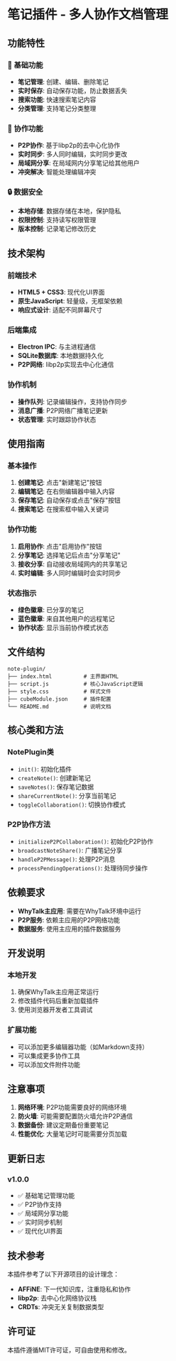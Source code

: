 # 笔记插件 - 多人协作文档管理

## 功能特性

### 📝 基础功能
- **笔记管理**: 创建、编辑、删除笔记
- **实时保存**: 自动保存功能，防止数据丢失
- **搜索功能**: 快速搜索笔记内容
- **分类管理**: 支持笔记分类整理

### 🤝 协作功能
- **P2P协作**: 基于libp2p的去中心化协作
- **实时同步**: 多人同时编辑，实时同步更改
- **局域网分享**: 在局域网内分享笔记给其他用户
- **冲突解决**: 智能处理编辑冲突

### 🔒 数据安全
- **本地存储**: 数据存储在本地，保护隐私
- **权限控制**: 支持读写权限管理
- **版本控制**: 记录笔记修改历史

## 技术架构

### 前端技术
- **HTML5 + CSS3**: 现代化UI界面
- **原生JavaScript**: 轻量级，无框架依赖
- **响应式设计**: 适配不同屏幕尺寸

### 后端集成
- **Electron IPC**: 与主进程通信
- **SQLite数据库**: 本地数据持久化
- **P2P网络**: libp2p实现去中心化通信

### 协作机制
- **操作队列**: 记录编辑操作，支持协作同步
- **消息广播**: P2P网络广播笔记更新
- **状态管理**: 实时跟踪协作状态

## 使用指南

### 基本操作
1. **创建笔记**: 点击"新建笔记"按钮
2. **编辑笔记**: 在右侧编辑器中输入内容
3. **保存笔记**: 自动保存或点击"保存"按钮
4. **搜索笔记**: 在搜索框中输入关键词

### 协作功能
1. **启用协作**: 点击"启用协作"按钮
2. **分享笔记**: 选择笔记后点击"分享笔记"
3. **接收分享**: 自动接收局域网内的共享笔记
4. **实时编辑**: 多人同时编辑时会实时同步

### 状态指示
- **绿色徽章**: 已分享的笔记
- **蓝色徽章**: 来自其他用户的远程笔记
- **协作状态**: 显示当前协作模式状态

## 文件结构

```
note-plugin/
├── index.html          # 主界面HTML
├── script.js           # 核心JavaScript逻辑
├── style.css           # 样式文件
├── cubeModule.json     # 插件配置
└── README.md           # 说明文档
```

## 核心类和方法

### NotePlugin类
- `init()`: 初始化插件
- `createNote()`: 创建新笔记
- `saveNotes()`: 保存笔记数据
- `shareCurrentNote()`: 分享当前笔记
- `toggleCollaboration()`: 切换协作模式

### P2P协作方法
- `initializeP2PCollaboration()`: 初始化P2P协作
- `broadcastNoteShare()`: 广播笔记分享
- `handleP2PMessage()`: 处理P2P消息
- `processPendingOperations()`: 处理待同步操作

## 依赖要求

- **WhyTalk主应用**: 需要在WhyTalk环境中运行
- **P2P服务**: 依赖主应用的P2P网络功能
- **数据服务**: 使用主应用的插件数据服务

## 开发说明

### 本地开发
1. 确保WhyTalk主应用正常运行
2. 修改插件代码后重新加载插件
3. 使用浏览器开发者工具调试

### 扩展功能
- 可以添加更多编辑器功能（如Markdown支持）
- 可以集成更多协作工具
- 可以添加文件附件功能

## 注意事项

1. **网络环境**: P2P功能需要良好的网络环境
2. **防火墙**: 可能需要配置防火墙允许P2P通信
3. **数据备份**: 建议定期备份重要笔记
4. **性能优化**: 大量笔记时可能需要分页加载

## 更新日志

### v1.0.0
- ✅ 基础笔记管理功能
- ✅ P2P协作支持
- ✅ 局域网分享功能
- ✅ 实时同步机制
- ✅ 现代化UI界面

## 技术参考

本插件参考了以下开源项目的设计理念：
- **AFFiNE**: 下一代知识库，注重隐私和协作
- **libp2p**: 去中心化网络协议栈
- **CRDTs**: 冲突无关复制数据类型

## 许可证

本插件遵循MIT许可证，可自由使用和修改。